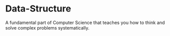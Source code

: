 # Data-Structure
A fundamental part of Computer Science that teaches you how to think and solve complex problems systematically.
